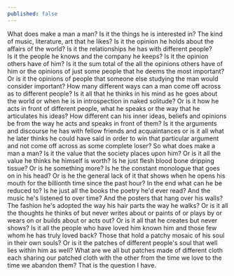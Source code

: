 ```yaml
---
published: false
---
```

What does make a man a man? Is it the things he is interested in? The kind of music, literature, art that he likes? Is it the opinion he holds about the affairs of the world? Is it the relationships he has with different people?  
Is it the people he knows and the company he keeps?
Is it the opinion others have of him?
Is it the sum total of the all the opinions others have of him or the opinions of just some people that he deems the most important? Or is it the opinions of people that someone else studying the man would consider important?
How many different ways can a man come off across as to different people?
Is it all that he thinks in his mind as he goes about the world or when he is in introspection in naked solitude?
Or is it how he acts in front of different people, what he speaks or the way that he articulates his ideas? 
How different can his inner ideas, beliefs and opinions be from the way he acts and speaks in front of them?
Is it the arguments and discourse he has with fellow friends and acquaintances or is it all what he later thinks he could have said in order to win that particular argument and not come off across as some complete loser?
So what does make a man a man?
Is it the value that the society places upon him?
Or is it all the value he thinks he himself is worth?
Is he just flesh blood bone dripping tissue?
Or is he something more?
Is he the constant monologue that goes on in his head? 
Or is he the general lack of it that shows when he opens his mouth for the billionth time since the past hour?
In the end what can he be reduced to?
Is he just all the books the poetry he'd ever read?
And the music he's listened to over time?
And the posters that hang over his walls?
The fashion he's adopted the way his hair parts the way he walks?
Or is it all the thoughts he thinks of but never writes about or paints of or plays by or wears on or builds about or acts out?
Or is it all that he creates but never shows?
Is it all the people who have loved him known him and those few whom he has truly loved back?
Those that hold a patchy mosaic of his soul in their own souls?
Or is it the patches of different people's soul that well lies within him as well?
What are we all but patches made of different cloth each sharing our patched cloth with the other from the time we love to the time we abandon them?
That is the question I have.

